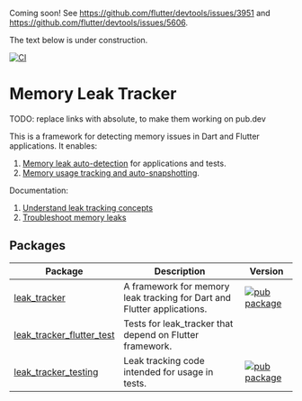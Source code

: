 
Coming soon! See https://github.com/flutter/devtools/issues/3951 and https://github.com/flutter/devtools/issues/5606.

The text below is under construction.

[![CI](https://github.com/dart-lang/leak_tracker/actions/workflows/ci.yaml/badge.svg)](https://github.com/dart-lang/leak_tracker/actions/workflows/ci.yaml)

# Memory Leak Tracker

TODO: replace links with absolute, to make them working on pub.dev

This is a framework for detecting memory issues in Dart and Flutter applications. It enables:

1. [Memory leak auto-detection](doc/DETECT.md) for applications and tests.
2. [Memory usage tracking and auto-snapshotting](doc/USAGE.md).

Documentation:
1. [Understand leak tracking concepts](doc/CONCEPTS.md)
2. [Troubleshoot memory leaks](doc/TROUBLESHOOT.md)

## Packages

| Package | Description | Version |
| --- | --- | --- |
| [leak_tracker](pkgs/leak_tracker/) | A framework for memory leak tracking for Dart and Flutter applications. | [![pub package](https://img.shields.io/pub/v/leak_tracker.svg)](https://pub.dev/packages/leak_tracker) |
| [leak_tracker_flutter_test](pkgs/leak_tracker_flutter_test/) | Tests for leak_tracker that depend on Flutter framework. |  |
| [leak_tracker_testing](pkgs/leak_tracker_testing/) | Leak tracking code intended for usage in tests. | [![pub package](https://img.shields.io/pub/v/leak_tracker_testing.svg)](https://pub.dev/packages/leak_tracker_testing) |
